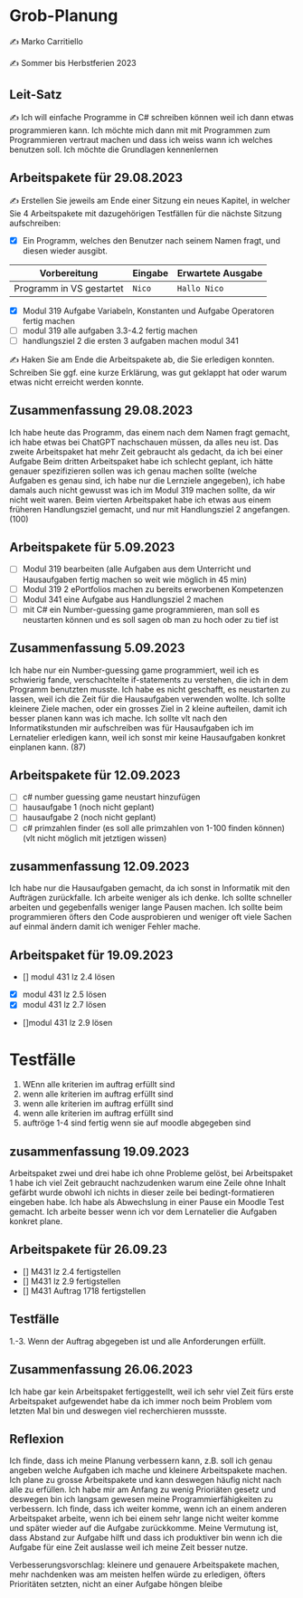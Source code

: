 # Grob-Planung

✍️ Marko Carritiello

✍️ Sommer bis Herbstferien 2023

## Leit-Satz

✍️ Ich will einfache Programme in C# schreiben können weil ich dann etwas programmieren kann. Ich möchte mich dann mit mit Programmen zum Programmieren vertraut machen und dass ich weiss wann ich welches benutzen soll. Ich möchte die Grundlagen kennenlernen

## Arbeitspakete für 29.08.2023

✍️ Erstellen Sie jeweils am Ende einer Sitzung ein neues Kapitel, in welcher Sie 4 Arbeitspakete mit dazugehörigen Testfällen für die nächste Sitzung aufschreiben:

- [x] Ein Programm, welches den Benutzer nach seinem Namen fragt, und diesen wieder ausgibt.

| Vorbereitung             | Eingabe | Erwartete Ausgabe |
| ------------------------ | ------- | ----------------- |
| Programm in VS gestartet | `Nico`  | `Hallo Nico`      |

- [x] Modul 319 Aufgabe  Variabeln, Konstanten und Aufgabe Operatoren fertig machen
- [ ] modul 319 alle aufgaben 3.3-4.2 fertig machen
- [ ] handlungsziel 2 die ersten 3 aufgaben machen modul 341

✍️  Haken Sie am Ende die Arbeitspakete ab, die Sie erledigen konnten. Schreiben Sie ggf. eine kurze Erklärung, was gut geklappt hat oder warum etwas nicht erreicht werden konnte.
## Zusammenfassung 29.08.2023
Ich habe heute das Programm, das einem nach dem Namen fragt gemacht, ich habe etwas bei ChatGPT nachschauen müssen, da alles neu ist.
Das zweite Arbeitspaket hat mehr Zeit gebraucht als gedacht, da ich bei einer Aufgabe
Beim dritten Arbeitspaket habe ich schlecht geplant, ich hätte genauer spezifizieren sollen was ich genau machen sollte (welche Aufgaben es genau sind, ich habe nur die Lernziele angegeben), ich habe damals auch nicht gewusst was ich im Modul 319 machen sollte, da wir nicht weit waren.
Beim vierten Arbeitspaket habe ich etwas aus einem früheren Handlungsziel gemacht, und nur mit Handlungsziel 2 angefangen. (100)

## Arbeitspakete für 5.09.2023
- [ ] Modul 319 bearbeiten (alle Aufgaben aus dem Unterricht und Hausaufgaben fertig machen so weit wie möglich in 45 min)
- [ ] Modul 319 2 ePortfolios machen zu bereits erworbenen Kompetenzen
- [ ] Modul 341 eine Aufgabe aus Handlungsziel 2 machen
- [ ] mit C# ein Number-guessing game programmieren, man soll es neustarten können und es soll sagen ob man zu hoch oder zu tief ist

## Zusammenfassung 5.09.2023
Ich habe nur ein Number-guessing game programmiert, weil ich es schwierig fande, verschachtelte if-statements zu verstehen, die ich in dem Programm benutzten musste. Ich habe es nicht geschafft, es neustarten zu lassen, weil ich die Zeit für die Hausaufgaben verwenden wollte. Ich sollte kleinere Ziele machen, oder ein grosses Ziel in 2 kleine aufteilen, damit ich besser planen kann was ich mache. Ich sollte vlt nach den Informatikstunden mir aufschreiben was für Hausaufgaben ich im Lernatelier erledigen kann, weil ich sonst mir keine Hausaufgaben konkret einplanen kann. (87)

## Arbeitspakete für 12.09.2023
- [ ] c# number guessing game neustart hinzufügen
- [ ] hausaufgabe 1 (noch nicht geplant)
- [ ] hausaufgabe 2 (noch nicht geplant)
- [ ] c# primzahlen finder (es soll alle primzahlen von 1-100 finden können) (vlt nicht möglich mit jetztigen wissen)
## zusammenfassung 12.09.2023
Ich habe nur die Hausaufgaben gemacht, da ich sonst in Informatik mit den Aufträgen zurückfalle. Ich arbeite weniger als ich denke. Ich sollte schneller arbeiten und gegebenfalls weniger lange Pausen machen. Ich sollte beim programmieren öfters den Code ausprobieren und weniger oft viele Sachen auf einmal ändern damit ich weniger Fehler mache.
## Arbeitspaket für 19.09.2023
 - [] modul 431 lz 2.4 lösen
 - [x] modul 431 lz 2.5 lösen
 - [x] modul 431 lz 2.7 lösen
 - []modul 431 lz 2.9 lösen

# Testfälle
1. WEnn alle kriterien im auftrag erfüllt sind
2. wenn alle kriterien im auftrag erfüllt sind
3.  wenn alle kriterien im auftrag erfüllt sind
4.  wenn alle kriterien im auftrag erfüllt sind
5. auftröge 1-4 sind fertig wenn sie auf moodle abgegeben sind

## zusammenfassung 19.09.2023
Arbeitspaket zwei und drei habe ich ohne Probleme gelöst, bei Arbeitspaket 1 habe ich viel Zeit gebraucht nachzudenken warum eine Zeile ohne Inhalt gefärbt wurde obwohl ich nichts in dieser zeile bei bedingt-formatieren eingeben habe. Ich habe als Abwechslung in einer Pause ein Moodle Test gemacht. Ich arbeite besser wenn ich vor dem Lernatelier die Aufgaben konkret plane.

## Arbeitspakete für 26.09.23
- [] M431 lz 2.4 fertigstellen
- [] M431 lz 2.9 fertigstellen
- [] M431 Auftrag 1718 fertigstellen

## Testfälle
1.-3. Wenn der Auftrag abgegeben ist und alle Anforderungen erfüllt.
## Zusammenfassung 26.06.2023
Ich habe gar kein Arbeitspaket fertiggestellt, weil ich sehr viel Zeit fürs erste Arbeitspaket aufgewendet habe da ich immer noch beim Problem vom letzten Mal bin und deswegen viel recherchieren mussste.

## Reflexion
Ich finde, dass ich meine Planung verbessern kann, z.B. soll ich genau angeben welche Aufgaben ich mache und kleinere Arbeitspakete machen. Ich plane zu grosse Arbeitspakete und kann deswegen häufig nicht nach alle zu erfüllen. Ich habe mir am Anfang zu wenig Prioriäten gesetz und deswegen bin ich langsam gewesen meine Programmierfähigkeiten zu verbessern. Ich finde, dass ich weiter komme, wenn ich an einem anderen Arbeitspaket arbeite, wenn ich bei einem sehr lange nicht weiter komme und später wieder auf die Aufgabe zurückkomme. Meine Vermutung ist, dass Abstand zur Aufgabe hilft und dass ich produktiver bin wenn ich die Aufgabe für eine Zeit auslasse weil ich meine Zeit besser nutze.

Verbesserungsvorschlag: kleinere und genauere Arbeitspakete machen, mehr nachdenken was am meisten helfen würde zu erledigen, öfters Prioritäten setzten, nicht an einer Aufgabe höngen bleibe
